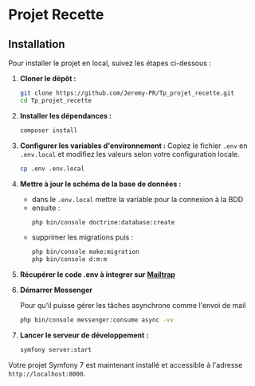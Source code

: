 # Projet Recette

## Installation

Pour installer le projet en local, suivez les étapes ci-dessous :

1. **Cloner le dépôt :**
    ```bash
    git clone https://github.com/Jeremy-PR/Tp_projet_recette.git
    cd Tp_projet_recette
    ```

2. **Installer les dépendances :**
    ```bash
    composer install
    ```

3. **Configurer les variables d'environnement :**
    Copiez le fichier `.env` en `.env.local` et modifiez les valeurs selon votre configuration locale.
    ```bash
    cp .env .env.local
    ```

4. **Mettre à jour le schéma de la base de données :**

    * dans le `.env.local` mettre la variable pour la connexion à la BDD
    * ensuite :
        ```bash
        php bin/console doctrine:database:create
        ```
    * supprimer les migrations puis :
        ```bash
        php bin/console make:migration
        php bin/console d:m:m
        ```

5. **Récupérer le code .env à integrer sur [Mailtrap](https://mailtrap.io/)**

6. **Démarrer Messenger**

    Pour qu'il puisse gérer les tâches asynchrone comme l'envoi de mail

    ```bash
    php bin/console messenger:consume async -vv
    ```

7. **Lancer le serveur de développement :**
    ```bash
    symfony server:start
    ```

Votre projet Symfony 7 est maintenant installé et accessible à l'adresse `http://localhost:8000`.
